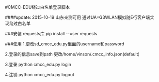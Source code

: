 #CMCC-EDU绕过白名单登录脚本

####update:
2015-10-19 山东亲测可用
通过UA=G3WLAN模拟随E行客户端实现绕过白名单

###安装
requests库
pip install --user requests

###使用
1.更改sd_cmcc_edu.py里面的username和password

2.登录的信息save到path
更改/home/vinson/.cmcc_info.json(default)

3.登录
python cmcc_edu.py login

4.注销
python cmcc_edu.py logout



